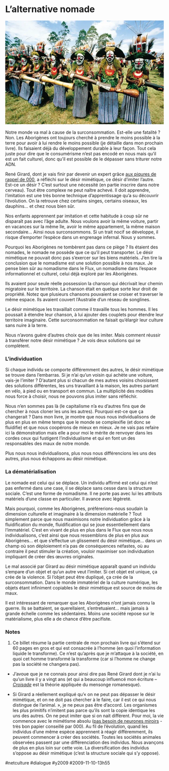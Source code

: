 # L’alternative nomade

![](_i/20070417klpgeogra_295.Ies.SCO1.webp)

Notre monde va mal à cause de la surconsommation. Est-elle une fatalité ? Non. Les Aborigènes ont toujours cherché à prendre le moins possible à la terre pour avoir à lui rendre le moins possible (je détaille dans mon prochain livre). Ils faisaient déjà du développement durable à leur façon. Tout cela juste pour dire que le consumérisme n’est pas encodé en nous mais qu’il est un fait culturel, donc qu’il est possible de le dépasser sans triturer notre ADN.

René Girard, dont je vais finir par devenir un expert grâce [aux piqures de rappel de 000](../10/dans-la-peau-de-finkielkraut/comment-page-2/#comment-71482.md), a réfléchi sur le désir mimétique, ce désir d’imiter l’autre. Est-ce un désir ? C’est surtout une nécessité (en partie inscrire dans notre cerveau). Tout être complexe ne peut naître achevé. Il doit apprendre, l’imitation est une très bonne technique d’apprentissage qu’a su découvrir l’évolution. On la retrouve chez certains singes, certains oiseaux, les dauphins… et chez nous bien sûr.

Nos enfants apprennent par imitation et cette habitude à coup sûr ne disparaît pas avec l’âge adulte. Nous voulons avoir la même voiture, partir en vacances sur la même île, avoir le même appartement, la même maison secondaire… Ainsi nous surconsommons. Si un trait nocif se développe, il risque d’emporter l’espèce dans un engrenage infernal. Nous y sommes.

Pourquoi les Aborigènes ne tombèrent pas dans ce piège ? Ils étaient des nomades, le nomade ne possède que ce qu’il peut transporter. Le désir mimétique ne pouvait donc pas s’exercer sur les biens matériels. J’en tire la conclusion que le nomadisme est une solution possible à nos maux. Je pense bien sûr au nomadisme dans le Flux, un nomadisme dans l’espace informationnel et culturel, celui déjà exploré par les Aborigènes.

Ils avaient pour seule réelle possession la chanson qui décrivait leur chemin migratoire sur le territoire. La chanson était en quelque sorte leur droit de propriété. Notez que plusieurs chansons pouvaient se croiser et traverser le même espace. Ils avaient couvert l’Australie d’un réseau de songlines.

Le désir mimétique les travaillait comme il travaille tous les hommes. Il les poussait à étendre leur chanson, à lui ajouter des couplets pour étendre leur territoire imaginaire. Cette surconsommation ne faisait qu’élargir leur culture sans nuire à la terre.

Nous n’avons guère d’autres choix que de les imiter. Mais comment réussir à transférer notre désir mimétique ? Je vois deux solutions qui se complètent.

### L’individuation

Si chaque individu se comporte différemment des autres, le désir mimétique se trouve dans l’embarras. Si je n’ai qu’un voisin qui achète une voiture, vais-je l’imiter ? D’autant plus si chacun de mes autres voisins choisissent des solutions différentes, les uns travaillant à la maison, les autres partant en vélo, à pied ou en transport en commun. La multiplicité des modèles nous force à choisir, nous ne pouvons plus imiter sans réfléchir.

Nous n’en sommes pas là (le capitalisme n’a eu d’autres fins que de chercher à nous cloner les uns les autres). Pourquoi est-ce que ça changerait ? Dans mon livre, je montre que nous nous individualisons de plus en plus en même temps que le monde se complexifie (et donc se fluidifie) et que nous coopérons de mieux en mieux. Je ne vais pas refaire ici la démonstration mais elle a pour moi le mérite de renvoyer dans les cordes ceux qui fustigent l’individualisme et qui en font un des responsables des maux de notre monde.

Plus nous nous individualisons, plus nous nous différencions les uns des autres, plus nous échappons au désir mimétique.

### La dématérialisation

Le nomade est celui qui se déplace. Un individu affirmé est celui qui n’est pas enfermé dans une case, il se déplace sans cesse dans la structure sociale. C’est une forme de nomadisme. Il ne porte pas avec lui les attributs matériels d’une classe en particulier. Il avance avec légèreté.

Mais pourquoi, comme les Aborigènes, préférerions-nous soudain la dimension culturelle et imaginaire à la dimension matérielle ? Tout simplement parce que nous maximisons notre individuation grâce à la fluidification du monde, fluidification qui se joue essentiellement dans l’immatériel. C’est en vivant de plus en plus dans le Flux que nous nous individualisons, c’est ainsi que nous ressemblons de plus en plus aux Aborigènes… et que s’effectue un glissement du désir mimétique… dans un champ où son déploiement n’a pas de conséquences néfastes, où au contraire il peut stimuler la création, vouloir maximiser son individuation impliquant de créer des œuvres originales.

Le mal associé par Girard au désir mimétique apparaît quand un individu s’empare d’un objet et qu’un autre veut l’imiter. Si cet objet est unique, ça crée de la violence. Si l’objet peut être dupliqué, ça crée de la surconsommation. Dans le monde immatériel de la culture numérique, les objets étant infiniment copiables le désir mimétique est source de moins de maux.

Il est intéressant de remarquer que les Aborigènes n’ont jamais connu la guerre. Ils se battaient, se querellaient, s’entretuaient… mais jamais à grande échelle comme les sédentaires. Moins une société repose sur le matérialisme, plus elle a de chance d’être pacifiste.

### Notes

1. Ce billet résume la partie centrale de mon prochain livre qui s’étend sur 60 pages en gros et qui est consacrée à l’homme (en quoi l’information liquide le transforme). Ce n’est qu’après que je m’attaque à la société, en quoi cet homme transformé la transforme (car si l’homme ne change pas la société ne changera pas).

- J’avoue que je ne connais pour ainsi dire pas René Girard dont je n’ai lu qu’un livre il y a vingt ans (et qui a beaucoup influencé mon écriture – [*Croisade*](http://twiller.tcrouzet.com/) est la théorie appliquée du mensonge romanesque).

- Si Girard a réellement expliqué qu’« on ne peut pas dépasser le désir mimétique, et on ne doit pas chercher à le faire, car il est ce qui nous distingue de l’animal. », je ne peux pas être d’accord. Les organismes les plus primitifs n’imitent pas parce qu’ils sont la copie identique les uns des autres. On ne peut imiter que si on nait différent. Pour moi, la vie commence avec le mimétisme absolu ([pas besoin de neurones miroirs](http://www.automatesintelligents.com/labo/2005/mar/neuronesmiroir.html) - très bon papier conseillé par 000). Au fil de l’évolution, quand les individus d’une même espèce apprennent à réagir différemment, ils peuvent commencer à créer des sociétés. Toutes les sociétés animales observées passent par une différenciation des individus. Nous avançons de plus en plus loin sur cette voie. La diversification des individus s’oppose au désir mimétique (c’est la structure sociale qui s’y oppose).


#netculture #dialogue #y2009 #2009-11-10-13h55

